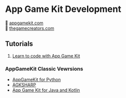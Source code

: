 # App Game Kit Development

:link: [appgamekit.com](https://www.appgamekit.com/)  
:link: [thegamecreators.com](https://www.thegamecreators.com/)

## Tutorials

1. [Learn to code with App Game Kit](https://www.youtube.com/playlist?list=PLlLxfPB9MrBtN8vFOZIUhotV9cs3VCV5Z)

### AppGameKit Classic Vewrsions

- [AppGameKit for Python](https://fascimania.itch.io/appgamekit-for-python)
- [AGKSHARP](http://madbit.bplaced.com/)
- [App Game Kit for Java and Kotlin](https://forum.thegamecreators.com/thread/222554)
